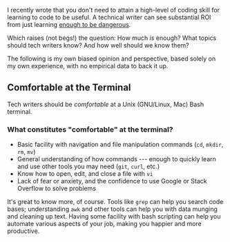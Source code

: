 <!--
.. title: How much to learn?
.. slug: how-much-to-learn
.. date: 2017-01-11 05:56:51 UTC-08:00
.. tags:
.. category:
.. link:
.. description:
.. type: text
-->

I recently wrote that you don't need to attain a high-level of coding skill for learning to code to be useful. A technical writer can see substantial ROI from just learning [enough to be dangerous](http://hackwrite.com/posts/enough-to-be-dangerous/).

Which raises (not begs!) the question: How much *is* enough? What topics should tech writers know? And how well should we know them?

The following is my own biased opinion and perspective, based solely on my own experience, with no empirical data to back it up.

## Comfortable at the Terminal

Tech writers should be *comfortable* at a Unix (GNU/Linux, Mac) Bash terminal.

### What constitutes "comfortable" at the terminal?

 - Basic facility with navigation and file manipulation commands (`cd`, `mkdir`, `rm`, `mv`)
 - General understanding of how commands --- enough to quickly learn and use other tools you may need (`git`, `curl`, etc.)
 - Know how to open, edit, and close a file with `vi`
 - Lack of fear or anxiety, and the confidence to use Google or Stack Overflow to solve problems

It's great to know more, of course. Tools like `grep` can help you search code bases; understanding `awk` and other tools can help you with data munging and cleaning up text. Having some facility with bash scripting can help you automate various aspects of your job, making you happier and more productive.
